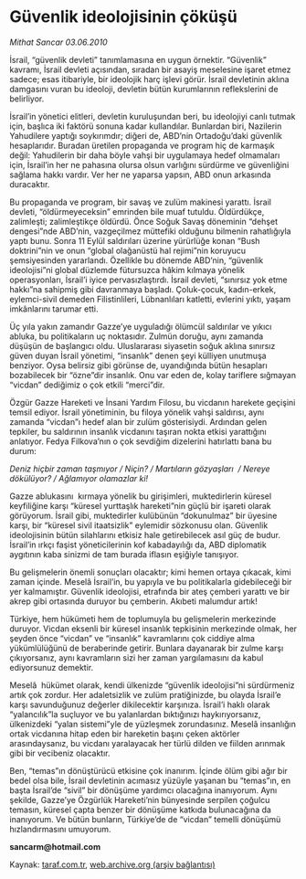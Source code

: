 # Güvenlik ideolojisinin çöküşü 

*Mithat Sancar 03.06.2010*

<div class="yazi">
<p>İsrail, “güvenlik devleti” tanımlamasına en uygun örnektir. “Güvenlik” kavramı, İsrail devleti açısından, sıradan bir asayiş meselesine işaret etmez sadece; esas itibariyle, bir ideolojik harç işlevi görür. İsrail devletinin aklına damgasını vuran bu ideoloji, devletin bütün kurumlarının reflekslerini de belirliyor.</p>
<p>İsrail’in yönetici elitleri, devletin kuruluşundan beri, bu ideolojiyi canlı tutmak için, başlıca iki faktörü sonuna kadar kullandılar. Bunlardan biri, Nazilerin Yahudilere yaptığı soykırımdır; diğeri de, ABD’nin Ortadoğu’daki güvenlik hesaplarıdır. Buradan üretilen propaganda ve program hiç de karmaşık değil: Yahudilerin bir daha böyle vahşi bir uygulamaya hedef olmamaları için, İsrail’in her ne pahasına olursa olsun varlığını sürdürme ve güvenliğini sağlama hakkı vardır. Ver her ne yaparsa yapsın, ABD onun arkasında duracaktır.</p>
<p>Bu propaganda ve program, bir savaş ve zulüm makinesi yarattı. İsrail devleti, “öldürmeyeceksin” emrinden bile muaf tutuldu. Öldürdükçe, zalimleşti; zalimleştikçe öldürdü. Önce Soğuk Savaş döneminin “dehşet dengesi”nde ABD’nin, vazgeçilmez müttefiki olduğunu bilmenin rahatlığıyla yaptı bunu. Sonra 11 Eylül saldırıları üzerine yürürlüğe konan “Bush doktrini”nin ve onun “global olağanüstü hal rejimi”nin koruyucu şemsiyesinden yararlandı. Özellikle bu dönemde ABD’nin, “güvenlik ideolojisi”ni global düzlemde fütursuzca hâkim kılmaya yönelik operasyonları, İsrail’i iyice pervasızlaştırdı. İsrail devleti, “sınırsız yok etme hakkı”na sahipmiş gibi davranmaya başladı. Çoluk-çocuk, kadın-erkek, eylemci-sivil demeden Filistinlileri, Lübnanlıları katletti, evlerini yıktı, yaşam imkânlarını tarumar etti.</p>
<p>Üç yıla yakın zamandır Gazze’ye uyguladığı ölümcül saldırılar ve yıkıcı abluka, bu politikaların uç noktasıdır. Zulmün doruğu, aynı zamanda düşüşün de başlangıcı oldu. Uluslararası siyasetin soğuk aklına sınırsız güven duyan İsrail yönetimi, “insanlık” denen şeyi külliyen unutmuşa benziyor. Oysa belirsiz gibi görünse de, uyandığında bütün hesapları bozabilecek bir “özne”dir insanlık. Onu var eden de, kolay tariflere sığmayan “vicdan” dediğimiz o çok etkili “merci”dir.</p>
<p>Özgür Gazze Hareketi ve İnsani Yardım Filosu, bu vicdanın harekete geçişini temsil ediyor. İsrail yönetiminin, bu filoya yönelik vahşi saldırısı, aynı zamanda “vicdan”ı hedef alan bir zulüm gösterisiydi. Ardından gelen tepkiler, bu saldırının insanlık vicdanını taşıran nokta etkisi yarattığını anlatıyor. Fedya Filkova’nın o çok sevdiğim dizelerini hatırlattı bana bu durum:</p>
<p><i>Deniz hiçbir zaman taşmıyor / Niçin? / Martıların gözyaşları  / Nereye dökülüyor? / Ağlamıyor olamazlar ki!</i></p>
<p>Gazze ablukasını  kırmaya yönelik bu girişimleri, muktedirlerin küresel keyfiliğine karşı “küresel yurttaşlık hareketi”nin güçlü bir işareti olarak görüyorum. İsrail gibi, muktedirler kulübünün “dokunulmaz” bir üyesine karşı, bir “küresel sivil itaatsizlik” eylemidir sözkonusu olan. Güvenlik ideolojisinin bütün silahlarını etkisiz hale getirebilecek asıl güç de budur. İsrail’in ırkçı faşist yöneticilerinin kof kabadayılığı da, ABD diplomatik aygıtının kaba sinizmi de tam burada iflasın eşiğiyle tanışıyor.</p>
<p>Bu gelişmelerin önemli sonuçları olacaktır; kimi hemen ortaya çıkacak, kimi zaman içinde. Meselâ İsrail’in, bu yapıyla ve bu politikalarla gidebileceği bir yer kalmamıştır. Güvenlik ideolojisi, etrafında bir ateş çemberi yarattı ve bir akrep gibi ortasında duruyor bu çemberin. Akıbeti malumdur artık!</p>
<p>Türkiye, hem hükümeti hem de toplumuyla bu gelişmelerin merkezinde duruyor. Vicdan eksenli bir küresel insanlık tepkisinin merkezinde olmak, her şeyden önce “vicdan” ve “insanlık” kavramlarını çok ciddiye alma yükümlülüğünü de beraberinde getirir. Bunlara dayanarak bir zulme karşı çıkıyorsanız, aynı kavramların sizi her zaman yargılamasını da kabul ediyorsunuz demektir.</p>
<p>Meselâ  hükümet olarak, kendi ülkenizde “güvenlik ideolojisi”ni sürdürmeniz artık çok zordur. Her adaletsizlik ve zulüm pratiğinizde, bu olayda İsrail’e karşı savunduğunuz değerler dikilecektir karşınıza. İsrail’i haklı olarak “yalancılık”la suçluyor ve bu yalanlardan bıktığınızı haykırıyorsanız, ülkenizdeki “yalan sistemi”yle de yüzleşmek zorundasınız. Meselâ insanlığın ortak vicdanına hitap eden bir hareketin başını çeken aktörler arasındaysanız, bu vicdanı yaralayacak her türlü dilden ve fiilden arınmak gibi bir vecibeniz olacaktır.</p>
<p>Ben, “temas”ın dönüştürücü etkisine çok inanırım. İçinde ölüm gibi ağır bir bedel olsa bile, İsrail devletinin acımasız yüzüyle yaşanan bu “temas”ın, en başta İsrail’de “sivil” bir dönüşüme yardımcı olacağına inanıyorum. Aynı şekilde, Gazze’ye Özgürlük Hareketi’nin bünyesinde serpilen çoğulcu temasın, küresel çapta benzer bir dönüşüme katkıda bulunacağına da inanıyorum. Ve bütün bunların, Türkiye’de de “vicdan” temelli dönüşümü hızlandırmasını umuyorum.</p>
<p><b>sancarm@hotmail.com</b></p></div>

Kaynak: [taraf.com.tr](http://www.taraf.com.tr:80/mithat-sancar/makale-guvenlik-ideolojisinin-cokusu.htm), [web.archive.org (arşiv bağlantısı)](http://web.archive.org/web/20100606175106/http://www.taraf.com.tr:80/mithat-sancar/makale-guvenlik-ideolojisinin-cokusu.htm)
